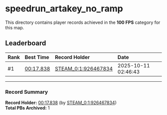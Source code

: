# speedrun_artakey_no_ramp

This directory contains player records achieved in the **100 FPS** category for this map.

## Leaderboard

| Rank | Best Time | Record Holder | Date                |
| :--- | :-------- | :------------ | :------------------ |
| #1   | [00:17.838](./00017838_STEAM_0_1_926467834_20251011-024643.zip) | [STEAM_0:1:926467834](https://speedrun16.com/profile/STEAM_0:1:926467834)   | 2025-10-11 02:46:43 |

---

### Record Summary
**Record Holder:** [00:17.838](./00017838_STEAM_0_1_926467834_20251011-024643.zip) (by [STEAM_0:1:926467834](https://speedrun16.com/profile/STEAM_0:1:926467834))  
**Total PBs Archived:** 1